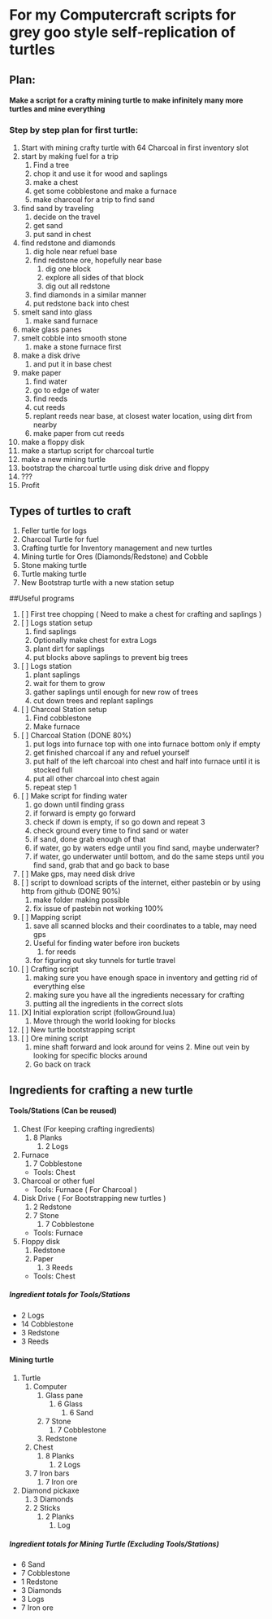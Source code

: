 # For my Computercraft scripts for grey goo style self-replication of turtles

## Plan:
#### Make a script for a crafty mining turtle to make infinitely many more turtles and mine everything
### Step by step plan for first turtle:
    
1. Start with mining crafty turtle with 64 Charcoal in first inventory slot
2. start by making fuel for a trip
    1. Find a tree
    2. chop it and use it for wood and saplings
    3. make a chest
    4. get some cobblestone and make a furnace
    5. make charcoal for a trip to find sand
3. find sand by traveling 
    1. decide on the travel 
    2. get sand
    3. put sand in chest
4. find redstone and diamonds
    1. dig hole near refuel base
    2. find redstone ore, hopefully near base
        1. dig one block
        2. explore all sides of that block
        3. dig out all redstone
    3. find diamonds in a similar manner
    4. put redstone back into chest
5. smelt sand into glass
    1. make sand furnace
6. make glass panes
7. smelt cobble into smooth stone
    1. make a stone furnace first
8. make a disk drive
    1. and put it in base chest
9. make paper
    1. find water
    2. go to edge of water
    3. find reeds
    4. cut reeds
    5. replant reeds near base, at closest water location, using dirt from nearby
    6. make paper from cut reeds
10. make a floppy disk
11. make a startup script for charcoal turtle
12. make a new mining turtle
13. bootstrap the charcoal turtle using disk drive and floppy
14. ???
15. Profit

## Types of turtles to craft
1. Feller turtle for logs
2. Charcoal Turtle for fuel
3. Crafting turtle for Inventory management and new turtles
4. Mining turtle for Ores (Diamonds/Redstone) and Cobble
5. Stone making turtle
6. Turtle making turtle
7. New Bootstrap turtle with a new station setup

##Useful programs

1.  [ ] First tree chopping ( Need to make a chest for crafting and saplings )
1.  [ ] Logs station setup
    1. find saplings
    2. Optionally make chest for extra Logs
    3. plant dirt for saplings
    4. put blocks above saplings to prevent big trees
2.  [ ] Logs station 
    1. plant saplings
    2. wait for them to grow
    3. gather saplings until enough for new row of trees
    4. cut down trees and replant saplings
3.  [ ] Charcoal Station setup
    1. Find cobblestone
    2. Make furnace
4.  [ ] Charcoal Station (DONE 80%)
    1. put logs into furnace top with one into furnace bottom only if empty
    2. get finished charcoal if any and refuel yourself
    3. put half of the left charcoal into chest and half into furnace until it is stocked full
    4. put all other charcoal into chest again
    5. repeat step 1
3.  [ ] Make script for finding water
    1. go down until finding grass
    2. if forward is empty go forward
    3. check if down is empty, if so go down and repeat 3
    4. check ground every time to find sand or water
    5. if sand, done grab enough of that
    6. if water, go by waters edge until you find sand, maybe underwater?
    7. if water, go underwater until bottom, and do the same steps until you find sand, grab that and go back to base
4.  [ ] Make gps, may need disk drive
5.  [ ] script to download scripts of the internet, either pastebin or by using http from github (DONE 90%)
    1. make folder making possible
    2. fix issue of pastebin not working 100%
6.  [ ] Mapping script
    1. save all scanned blocks and their coordinates to a table, may need gps
    2. Useful for finding water before iron buckets
        1. for reeds
    3. for figuring out sky tunnels for turtle travel
7.  [ ] Crafting script
    1. making sure you have enough space in inventory and getting rid of everything else
    2. making sure you have all the ingredients necessary for crafting
    3. putting all the ingredients in the correct slots
8.  [X] Initial exploration script (followGround.lua)
    1. Move through the world looking for blocks
9.  [ ] New turtle bootstrapping script
10. [ ] Ore mining script
    1. mine shaft forward and look around for veins
        2. Mine out vein by looking for specific blocks around
    2. Go back on track

## Ingredients for crafting a new turtle
#### Tools/Stations (Can be reused)

1. Chest (For keeping crafting ingredients)
    1. 8 Planks
        1. 2 Logs
2. Furnace
    1. 7 Cobblestone
    * Tools: Chest
3. Charcoal or other fuel
    * Tools: Furnace ( For Charcoal )
4. Disk Drive ( For Bootstrapping new turtles )
    1. 2 Redstone
    2. 7 Stone
        1. 7 Cobblestone
    * Tools: Furnace
5. Floppy disk
    1. Redstone
    2. Paper
        1. 3 Reeds
    * Tools: Chest

##### Ingredient totals for Tools/Stations
* 2 Logs
* 14 Cobblestone
* 3 Redstone
* 3 Reeds

#### Mining turtle
1. Turtle
    1. Computer
        1. Glass pane
            1. 6 Glass
                1. 6 Sand
        2. 7 Stone
            1. 7 Cobblestone
        3. Redstone
    2. Chest
        1. 8 Planks
            1. 2 Logs
    3. 7 Iron bars
        1. 7 Iron ore
2. Diamond pickaxe
    1. 3 Diamonds
    2. 2 Sticks
        1. 2 Planks
            1. Log

##### Ingredient totals for Mining Turtle (Excluding Tools/Stations)
* 6 Sand
* 7 Cobblestone
* 1 Redstone
* 3 Diamonds
* 3 Logs
* 7 Iron ore



